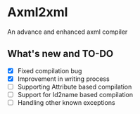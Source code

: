 # Axml2xml
An advance and enhanced axml compiler
## What's new and TO-DO
- [x] Fixed compilation bug
- [x] Improvement in writing process
- [ ] Supporting Attribute based compilation
- [ ] Support for Id2name based compilation
- [ ] Handling other known exceptions
